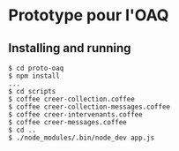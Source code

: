 Prototype pour l'OAQ
====================

Installing and running
----------------------

    $ cd proto-oaq
    $ npm install
    ...
    $ cd scripts
    $ coffee creer-collection.coffee
    $ coffee creer-collection-messages.coffee
    $ coffee creer-intervenants.coffee
    $ coffee creer-messages.coffee
    $ cd ..
    $ ./node_modules/.bin/node_dev app.js
